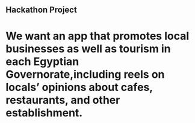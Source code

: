 ## Hackathon Project

# We want an app that promotes local businesses as well as tourism in each Egyptian Governorate,including reels on locals’ opinions about cafes, restaurants, and other establishment.



